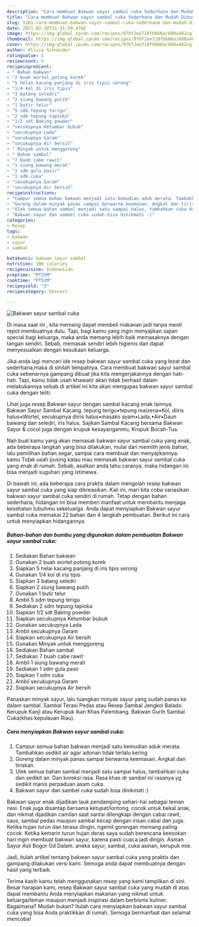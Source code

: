 ```yaml
---
description: "Cara membuat Bakwan sayur sambal cuka Sederhana dan Mudah Dibuat"
title: "Cara membuat Bakwan sayur sambal cuka Sederhana dan Mudah Dibuat"
slug: 1261-cara-membuat-bakwan-sayur-sambal-cuka-sederhana-dan-mudah-dibuat
date: 2021-02-28T11:31:59.478Z
image: https://img-global.cpcdn.com/recipes/97bf2ee718fb666a/680x482cq70/bakwan-sayur-sambal-cuka-foto-resep-utama.jpg
thumbnail: https://img-global.cpcdn.com/recipes/97bf2ee718fb666a/680x482cq70/bakwan-sayur-sambal-cuka-foto-resep-utama.jpg
cover: https://img-global.cpcdn.com/recipes/97bf2ee718fb666a/680x482cq70/bakwan-sayur-sambal-cuka-foto-resep-utama.jpg
author: Olivia Schneider
ratingvalue: 5
reviewcount: 5
recipeingredient:
- " Bahan bakwan"
- "2 buah wortel potong korek"
- "5 helai kacang panjang di iris tipis serong"
- "1/4 kol di iris tipis"
- "3 batang seledri"
- "2 siung bawang putih"
- "1 butir telur"
- "5 sdm tepung terigu"
- "2 sdm tepung tapioka"
- "1/2 sdt Baking powder"
- "secukupnya Ketumbar bubuk"
- "secukupnya Lada"
- "secukupnya Garam"
- "secukupnya Air bersih"
- " Minyak untuk menggoreng"
- " Bahan sambal"
- "7 buah cabe rawit"
- "1 siung bawang merah"
- "1 sdm gula pasir"
- "1 sdm cuka"
- "secukupnya Garam"
- "secukupnya Air bersih"
recipeinstructions:
- "Campur semua bahan bakwan menjadi satu kemudian aduk merata. Tambahkan sedikit air agar adonan tidak terlalu kering"
- "Goreng dalam minyak panas sampai berwarna keemasan. Angkat dan tiriskan."
- "Ulek semua bahan sambal menjadi satu sampai halus, tambahkan cuka dan sedikit air. Dan koreksi rasa. Rasa khas dr sambel ini rasanya yg sedikit manis perpaduan asam cuka."
- "Bakwan sayur dan sambel cuka sudah bisa dinikmati :)"
categories:
- Resep
tags:
- bakwan
- sayur
- sambal

katakunci: bakwan sayur sambal 
nutrition: 300 calories
recipecuisine: Indonesian
preptime: "PT25M"
cooktime: "PT52M"
recipeyield: "3"
recipecategory: Dessert

---
```



![Bakwan sayur sambal cuka](https://img-global.cpcdn.com/recipes/97bf2ee718fb666a/680x482cq70/bakwan-sayur-sambal-cuka-foto-resep-utama.jpg)

Di masa  saat ini , kita memang dapat membeli makanan jadi tanpa mesti repot membuatnya dulu. Tapi, bagi kamu yang ingin menyajikan sajian special bagi keluarga, maka anda memang lebih baik memasaknya dengan tangan sendiri. Sebab, memasak sendiri lebih higienis dan dapat menyesuaikan dengan kesukaan keluarga.

Jika anda lagi mencari ide resep bakwan sayur sambal cuka yang lezat dan sederhana,maka di sinilah tempatnya. Cara membuat bakwan sayur sambal cuka  sebenarnya gampang dibuat jika kita mengerjakannya dengan hati-hati. Tapi, kamu tidak usah khawatir akan tidak berhasil dalam melakukannya 
sebab di artikel ini kita akan mengupas bakwan sayur sambal cuka dengan teliti.  

Lihat juga resep Bakwan sayur dengan sambal kacang enak lainnya. Bakwan Sayur Sambal Kacang. tepung terigu•tepung maizena•Kol, diiris halus•Wortel, secukupnya diiris halus•masako ayam•Lada,•Air•Daun bawang dan seledri, iris halus. Sajikan Sambal Kacang bersama Bakwan Sayur &amp; cocol juga dengan krupuk kesayanganmu, Krupuk Bocah-Tua.

Nah buat kamu yang akan memasak bakwan sayur sambal cuka yang enak, ada beberapa langkah yang bisa dilakukan, mulai dari memilih jenis bahan, lalu pemilihan bahan segar, sampai cara membuat dan menyajikannya. kamu Tidak usah pusing kalau mau memasak bakwan sayur sambal cuka yang enak di rumah. Sebab, asalkan anda  tahu caranya, maka hidangan ini bisa menjadi suguhan yang istimewa.

Di bawah ini, ada beberapa cara praktis  dalam mengolah resep bakwan sayur sambal cuka yang siap dikreasikan. Kali ini, mari kita coba variasikan bakwan sayur sambal cuka sendiri di rumah. Tetap dengan bahan sederhana, hidangan ini bisa memberi manfaat untuk membantu menjaga kesehatan tubuhmu sekeluarga. Anda dapat menyiapkan Bakwan sayur sambal cuka memakai 22 bahan dan 4 langkah pembuatan. Berikut ini cara untuk menyiapkan hidangannya.

<!--inarticleads1-->

##### Bahan-bahan dan bumbu yang digunakan dalam pembuatan Bakwan sayur sambal cuka:

1. Sediakan  Bahan bakwan
1. Gunakan 2 buah wortel potong korek
1. Siapkan 5 helai kacang panjang di iris tipis serong
1. Gunakan 1/4 kol di iris tipis
1. Siapkan 3 batang seledri
1. Siapkan 2 siung bawang putih
1. Gunakan 1 butir telur
1. Ambil 5 sdm tepung terigu
1. Sediakan 2 sdm tepung tapioka
1. Siapkan 1/2 sdt Baking powder
1. Siapkan secukupnya Ketumbar bubuk
1. Gunakan secukupnya Lada
1. Ambil secukupnya Garam
1. Siapkan secukupnya Air bersih
1. Gunakan  Minyak untuk menggoreng
1. Sediakan  Bahan sambal
1. Sediakan 7 buah cabe rawit
1. Ambil 1 siung bawang merah
1. Sediakan 1 sdm gula pasir
1. Siapkan 1 sdm cuka
1. Ambil secukupnya Garam
1. Siapkan secukupnya Air bersih


Panaskan minyak sayur, lalu tuangkan minyak sayur yang sudah panas ke dalam sambal. Sambal Terasi Pedas atau Resep Sambal Jengkol Balado. Kerupuk Kanji atau Kerupuk Ikan Khas Palembang. Bakwan Gurih Sambal Cuka(khas kepulauan Riau). 

<!--inarticleads2-->

##### Cara menyiapkan Bakwan sayur sambal cuka:

1. Campur semua bahan bakwan menjadi satu kemudian aduk merata. Tambahkan sedikit air agar adonan tidak terlalu kering
1. Goreng dalam minyak panas sampai berwarna keemasan. Angkat dan tiriskan.
1. Ulek semua bahan sambal menjadi satu sampai halus, tambahkan cuka dan sedikit air. Dan koreksi rasa. Rasa khas dr sambel ini rasanya yg sedikit manis perpaduan asam cuka.
1. Bakwan sayur dan sambel cuka sudah bisa dinikmati :)


Bakwan sayur enak dijadikan lauk pendamping sehari-hai sebagai teman nasi. Enak juga disantap bersama ketupat/lontong, cocok untuk bekal anak, dan nikmat dijadikan camilan saat santai dilengkapi dengan cabai rawit, saus, sambal pedas maupun sambal kecap dengan irisan cabai dan juga. Ketika hujan turun dan terasa dingin, ngemil gorengan memang paling cocok. Ketika kemarin turun hujan deras saya sudah berencana keesokan hari ingin membuat bakwan sayur, karena pasti cuaca jadi dingin. Asinan Sayur Asli Bogor Gd Dalam. aneka sayur, sambal, cuka asinan, kerupuk mie. 

Jadi, itulah artikel tentang  bakwan sayur sambal cuka  yang praktis dan gampang dilakukan versi kami. Semoga anda dapat membuatnya dengan hasil yang terbaik. 

Terima kasih kamu telah menggunakan resep yang kami tampilkan di sini. Besar harapan kami, resep  Bakwan sayur sambal cuka yang mudah di atas dapat membantu Anda menyiapkan makanan yang nikmat untuk keluarga/teman maupun menjadi inspirasi dalam berbisnis kuliner. Bagaimana? Mudah bukan? Itulah cara menyiapkan bakwan sayur sambal cuka yang bisa Anda praktikkan di rumah. Semoga bermanfaat dan selamat mencoba!

